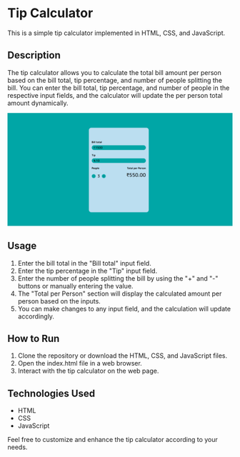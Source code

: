 # Tip Calculator

This is a simple tip calculator implemented in HTML, CSS, and JavaScript.

## Description

The tip calculator allows you to calculate the total bill amount per person based on the bill total, tip percentage, and number of people splitting the bill. You can enter the bill total, tip percentage, and number of people in the respective input fields, and the calculator will update the per person total amount dynamically.

![Tip Calculator Screenshot](./images/Screenshot.png)


## Usage

1. Enter the bill total in the "Bill total" input field.
2. Enter the tip percentage in the "Tip" input field.
3. Enter the number of people splitting the bill by using the "+" and "-" buttons or manually entering the value.
4. The "Total per Person" section will display the calculated amount per person based on the inputs.
5. You can make changes to any input field, and the calculation will update accordingly.

## How to Run

1. Clone the repository or download the HTML, CSS, and JavaScript files.
2. Open the index.html file in a web browser.
3. Interact with the tip calculator on the web page.

## Technologies Used

- HTML
- CSS
- JavaScript

Feel free to customize and enhance the tip calculator according to your needs.


